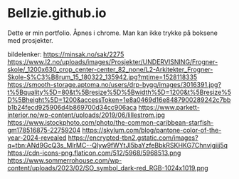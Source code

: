 # Bellzie.github.io

Dette er min portfolio. Åpnes i chrome. Man kan ikke trykke på boksene med prosjekter. 

bildelenker: 
https://minsak.no/sak/2275
https://www.l2.no/uploads/images/Prosjekter/UNDERVISNING/Frogner-skole/_1200x630_crop_center-center_82_none/L2-Arkitekter_Frogner-Skole-S%C3%B8rum_15_180322_135942.jpg?mtime=1528118335
https://smooth-storage.aptoma.no/users/drp-bygg/images/3016391.jpg?t%5Bquality%5D=80&t%5Bresize%5D%5Bwidth%5D=1200&t%5Bresize%5D%5Bheight%5D=1200&accessToken=1e8a0469d16e8487900289242c7bbb1b24fecd925906d4b869700d34cc906aca
https://www.parkett-interior.no/wp-content/uploads/2019/06/lillestrom.jpg
https://www.istockphoto.com/photo/the-common-caribbean-starfish-gm178516875-22759204
https://skylum.com/blog/pantone-color-of-the-year-2024-revealed
https://encrypted-tbn2.gstatic.com/images?q=tbn:ANd9GcQ3s_MlrMC--QIyw9fWYtJl5baYzfeBbkRSKHKG7Chnvigjjj5q
https://cdn-icons-png.flaticon.com/512/5968/5968513.png
https://www.sommerrohouse.com/wp-content/uploads/2023/02/SO_symbol_dark-red_RGB-1024x1019.png

